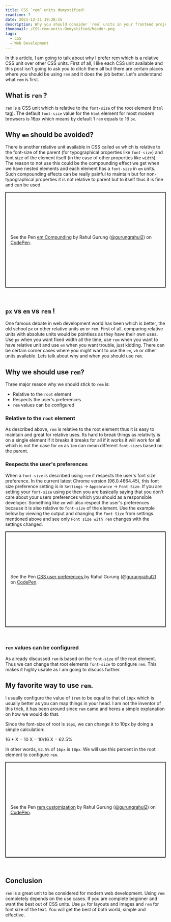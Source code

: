 ```yaml
---
title: CSS `rem` units demystified!
readtime: 7
date: 2021-12-21 19:28:15
description: Why you should consider `rem` units in your frontend projects?
thumbnail: /CSS-rem-units-Demystified/header.png
tags:
  - CSS
  - Web Development
---
```


In this article, I am going to talk about why I prefer  [<u>rem</u>](https://developer.mozilla.org/en-US/docs/Learn/CSS/Building_blocks/Values_and_units) which is a relative CSS unit over other CSS units. First of all, I like each CSS unit available and this post isn't going to ask you to ditch them all but there are certain places where you should be using `rem` and it does the job better. Let's understand what `rem` is first.

## What is `rem` ?
`rem` is a CSS unit which is relative to the `font-size` of the root element (`html` tag). The default `font-size` value for the `html` element for most modern browsers is 16px which means by default 1 `rem` equals to 16 `px`.

## Why `em` should be avoided?
There is another relative unit available in CSS called `em` which is relative to the font-size of the parent  (for typographical properties like `font-size`) and font size of the element itself (in the case of other properties like `width`). The reason to not use this could be the compounding effect we get when we have nested elements and each element has a `font-size` in `em` units. Such compounding effects can be really painful to maintain but for non-typographical properties it is not relative to parent but to itself thus it is fine and can be used.

<p class="codepen" data-height="300" data-default-tab="html,result" data-slug-hash="oNGwZLw" data-user="gurungrahul2" style="height: 300px; box-sizing: border-box; display: flex; align-items: center; justify-content: center; border: 2px solid; margin: 1em 0; padding: 1em;">
  <span>See the Pen <a href="https://codepen.io/gurungrahul2/pen/oNGwZLw">
  em Compunding</a> by Rahul Gurung (<a href="https://codepen.io/gurungrahul2">@gurungrahul2</a>)
  on <a href="https://codepen.io">CodePen</a>.</span>
</p>
<script async src="https://cpwebassets.codepen.io/assets/embed/ei.js"></script>  
<br>

## `px` vs `em` vs `rem` !
One famous debate in web development world has been which is better, the old school `px` or other relative units `em` or `rem`. First of all, comparing relative units with absolute units would be pointless as they have their own uses. Use `px` when you want fixed width all the time, use `rem` when you want to have relative unit and use `em` when you want trouble, just kidding. There can be certain corner cases where you might want to use the `em`, `vh` or other units available. Lets talk about why and when you should use `rem`.

## Why we should use `rem`?
Three major reason why we should stick to `rem` is:
- Relative to the `root` element
- Respects the user's preferences
- `rem` values can be configured

### Relative to the `root` element
As described above, `rem` is relative to the root element thus it is easy to maintain and great for relative uses. Its hard to break things as relativity is on a single element if it breaks it breaks for all if it works it will work for all which is not the case for `em` as `1em` can mean different `font-size`s based on the parent.

### Respects the user's preferences
When a `font-size` is described using `rem` it respects the user's font size preference. In the current latest Chrome version (96.0.4664.45), this font size preference setting is in `Settings` -> `Appearance` -> `Font Size`. If you are setting your `font-size` using px then you are basically saying that you don't care about your users preferences which you should as a responsible developer. Something like `em` will also respect the user's preferences because it is also relative to `font-size` of the element. Use the example below by viewing the output and changing the `Font Size` from settings mentioned above and see only `Font size with rem` changes with the settings changed.

<p class="codepen" data-height="300" data-default-tab="html,result" data-slug-hash="jOGLNvy" data-user="gurungrahul2" style="height: 300px; box-sizing: border-box; display: flex; align-items: center; justify-content: center; border: 2px solid; margin: 1em 0; padding: 1em;">
  <span>See the Pen <a href="https://codepen.io/gurungrahul2/pen/jOGLNvy">
  CSS user preferences </a> by Rahul Gurung (<a href="https://codepen.io/gurungrahul2">@gurungrahul2</a>)
  on <a href="https://codepen.io">CodePen</a>.</span>
</p>
<script async src="https://cpwebassets.codepen.io/assets/embed/ei.js"></script>
<br>

### `rem` values can be configured
As already discussed `rem` is based on the `font-size` of the root element. Thus we can change that root elements `font-size` to configure `rem`. This makes it highly usable as I am going to discuss further.

## My favorite way to use `rem`.
I usually configure the value of `1rem` to be equal to that of `10px` which is usually better as you can map things in your head. I am not the inventor of this trick, it has been around since `rem` came and heres a simple explanation on how we would do that.

Since the font-size of root is `16px`, we can change it to 10px by doing a simple calculation:

16 * X = 10
X = 10/16
X = 62.5%

In other words, `62.5%` of `16px` is `10px`. We will use this percent in the root element to configure `rem`.

<p class="codepen" data-height="300" data-default-tab="css,result" data-slug-hash="rNGzdwZ" data-user="gurungrahul2" style="height: 300px; box-sizing: border-box; display: flex; align-items: center; justify-content: center; border: 2px solid; margin: 1em 0; padding: 1em;">
  <span>See the Pen <a href="https://codepen.io/gurungrahul2/pen/rNGzdwZ">
  rem customization</a> by Rahul Gurung (<a href="https://codepen.io/gurungrahul2">@gurungrahul2</a>)
  on <a href="https://codepen.io">CodePen</a>.</span>
</p>
<script async src="https://cpwebassets.codepen.io/assets/embed/ei.js"></script>
<br>

## Conclusion
`rem` is a great unit to be considered for modern web development. Using `rem` completely depends on the use cases. If you are complete beginner and want the best out of CSS units. Use `px` for layouts and images and `rem` for font size of the text. You will get the best of both world, simple and effective.
